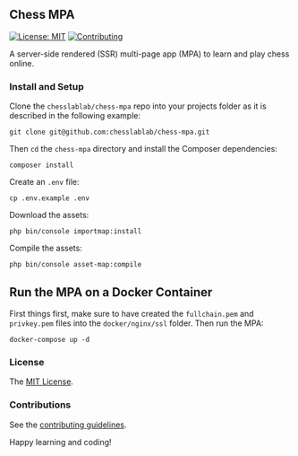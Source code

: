 ## Chess MPA

[![License: MIT](https://img.shields.io/badge/License-MIT-blue.svg)](https://www.gnu.org/licenses/gpl-3.0)
[![Contributing](https://img.shields.io/badge/contributions-welcome-brightgreen.svg?style=flat)](https://github.com/dwyl/esta/issues)

A server-side rendered (SSR) multi-page app (MPA) to learn and play chess online.

### Install and Setup

Clone the `chesslablab/chess-mpa` repo into your projects folder as it is described in the following example:

```text
git clone git@github.com:chesslablab/chess-mpa.git
```

Then `cd` the `chess-mpa` directory and install the Composer dependencies:

```text
composer install
```

Create an `.env` file:

```text
cp .env.example .env
```

Download the assets:

```text
php bin/console importmap:install
```

Compile the assets:

```text
php bin/console asset-map:compile
```

## Run the MPA on a Docker Container

First things first, make sure to have created the `fullchain.pem` and `privkey.pem` files into the `docker/nginx/ssl` folder. Then run the MPA:

```text
docker-compose up -d
```

### License

The [MIT License](https://github.com/chesslablab/chess-mpa/blob/master/LICENSE).

### Contributions

See the [contributing guidelines](https://github.com/chesslablab/chess-mpa/blob/master/CONTRIBUTING.md).

Happy learning and coding!
